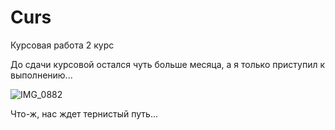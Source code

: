 # Curs
Курсовая работа 2 курс

До сдачи курсовой остался чуть больше месяца, а я только приступил к выполнению...


![IMG_0882](https://user-images.githubusercontent.com/70810051/165185100-254e1e7c-0618-46cc-8379-b6ba30342f67.jpg)


Что-ж, нас ждет тернистый путь...



